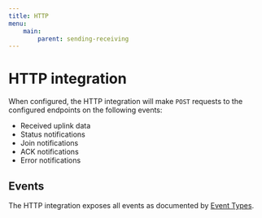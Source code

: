 ```yaml
---
title: HTTP
menu:
    main:
        parent: sending-receiving
---
```


# HTTP integration

When configured, the HTTP integration will make `POST` requests
to the configured endpoints on the following events:

* Received uplink data
* Status notifications
* Join notifications
* ACK notifications
* Error notifications

## Events

The HTTP integration exposes all events as documented by [Event Types](../#event-types).
